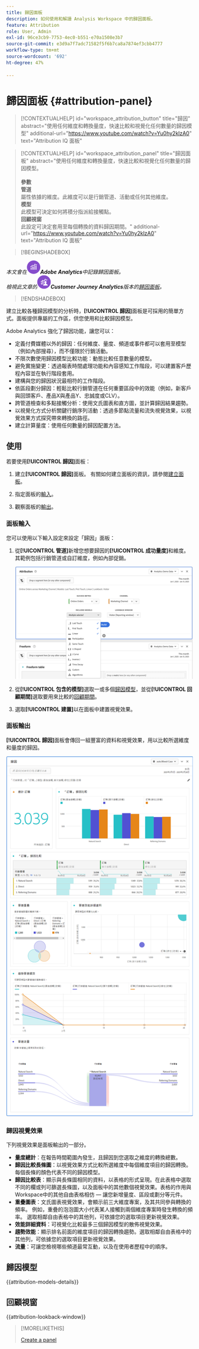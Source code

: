 ```yaml
---
title: 歸因面板
description: 如何使用和解讀 Analysis Workspace 中的歸因面板。
feature: Attribution
role: User, Admin
exl-id: 96ce3cb9-7753-4ec0-b551-e70a1508e3b7
source-git-commit: e3d9a7f7adc71582f5f6b7ca8a7874ef3cbb4777
workflow-type: tm+mt
source-wordcount: '692'
ht-degree: 47%

---
```


# 歸因面板 {#attribution-panel}

<!-- markdownlint-disable MD034 -->

>[!CONTEXTUALHELP]
>id="workspace_attribution_button"
>title="歸因"
>abstract="使用任何維度和轉換量度，快速比較和視覺化任何數量的歸因模型"
>additional-url="https://www.youtube.com/watch?v=Yu0hy2klzA0" text="Attribution IQ 面板"

>[!CONTEXTUALHELP]
>id="workspace_attribution_panel"
>title="歸因面板"
>abstract="使用任何維度和轉換量度，快速比較和視覺化任何數量的歸因模型。<br/><br/>**參數&#x200B;**<br/>**管道**<br/>&#x200B;屬性依據的維度。此維度可以是行銷管道、活動或任何其他維度。<br/>**模型**<br/>&#x200B;此模型可決定如何將積分指派給接觸點。<br/>**回顧視窗**<br/>&#x200B;此設定可決定套用至每個轉換的資料歸因期間。"
>additional-url="https://www.youtube.com/watch?v=Yu0hy2klzA0" text="Attribution IQ 面板"

<!-- markdownlint-enable MD034 -->

>[!BEGINSHADEBOX]

*本文會在![AdobeAnalytics](/help/assets/icons/AdobeAnalytics.svg)**Adobe Analytics**中記錄歸因面板。<br/>檢視此文章的![CustomerJourneyAnalytics](/help/assets/icons/CustomerJourneyAnalytics.svg)**Customer Journey Analytics**版本的[歸因面板](https://experienceleague.adobe.com/en/docs/analytics-platform/using/cja-workspace/panels/attribution)。*

>[!ENDSHADEBOX]

建立比較各種歸因模型的分析時，**[!UICONTROL 歸因]**&#x200B;面板是可採用的簡單方式。面板提供專屬的工作區，供您使用和比較歸因模型。

Adobe Analytics 強化了歸因功能，讓您可以：

* 定義付費媒體以外的歸因：任何維度、量度、頻道或事件都可以套用至模型（例如內部搜尋），而不僅限於行銷活動。
* 不限次數使用歸因模型比較功能：動態比較任意數量的模型。
* 避免實施變更：透過報表時間處理功能和內容感知工作階段，可以建置客戶歷程內容並在執行階段套用。
* 建構與您的歸因狀況最相符的工作階段。
* 依區段劃分歸因：輕鬆比較行銷管道在任何重要區段中的效能（例如，新客戶與回頭客戶、產品X與產品Y、忠誠度或CLV）。
* 跨管道檢查和多點接觸分析：使用文氏圖表和直方圖，並計算歸因結果趨勢。
* 以視覺化方式分析關鍵行銷序列活動：透過多節點流量和流失視覺效果，以視覺效果方式探究帶來轉換的路徑。
* 建立計算量度：使用任何數量的歸因配置方法。

## 使用

若要使用&#x200B;**[!UICONTROL 歸因]**&#x200B;面板：

1. 建立&#x200B;**[!UICONTROL 歸因]**&#x200B;面板。 有關如何建立面板的資訊，請參閱[建立面板](panels.md#create-a-panel)。

1. 指定面板的[輸入](#panel-input)。

1. 觀察面板的[輸出](#panel-output)。

### 面板輸入

您可以使用以下輸入設定來設定「歸因」面板：

1. 從&#x200B;**[!UICONTROL 管道]**&#x200B;新增您想要歸因的&#x200B;**[!UICONTROL 成功量度]**&#x200B;和維度。 其範例包括行銷管道或自訂維度，例如內部促銷。

   ![「歸因」面板視窗會顯示數個選取的維度和量度。](assets/attribution-panel.png)

1. 從&#x200B;**[!UICONTROL 包含的模型]**&#x200B;選取一或多個[歸因模型](#attribution-models)，並從&#x200B;**[!UICONTROL 回顧期間]**&#x200B;選取要用來比較的[回顧期間](#lookback-window)。

1. 選取&#x200B;**[!UICONTROL 建置]**&#x200B;以在面板中建置視覺效果。

### 面板輸出

**[!UICONTROL 歸因]**&#x200B;面板會傳回一組豐富的資料和視覺效果，用以比較所選維度和量度的歸因。

![比較所選量度和維度的「歸因」面板視覺效果。](assets/attr_panel_vizs.png)

### 歸因視覺效果

下列視覺效果是面板輸出的一部分。

* **量度總計**：在報告時間範圍內發生，且歸因到您選取之維度的轉換總數。
* **歸因比較長條圖**：以視覺效果方式比較所選維度中每個維度項目的歸因轉換。每個長條的顏色代表不同的歸因模型。
* **歸因比較表**：顯示與長條圖相同的資料，以表格的形式呈現。在此表格中選取不同的欄或列可篩選長條圖，以及面板中的其他數個視覺效果。表格的作用與Workspace中的其他自由表格相仿 — 讓您新增量度、區段或劃分等元件。
* **重疊圖表**：文氏圖表視覺效果，會顯示前三大維度專案，及其共同參與轉換的頻率。 例如，重疊的泡泡圖大小代表某人接觸到兩個維度專案時發生轉換的頻率。 選取相鄰自由表格中的其他列，可依據您的選取項目更新視覺效果。
* **效能詳細資料**：可視覺化比較最多三個歸因模型的散佈視覺效果。
* **趨勢效能**：顯示排名前面的維度項目的歸因轉換趨勢。選取相鄰自由表格中的其他列，可依據您的選取項目更新視覺效果。
* **流量**：可讓您檢視哪些頻道最常互動，以及在使用者歷程中的順序。

## 歸因模型

{{attribution-models-details}}

## 回顧視窗

{{attribution-lookback-window}}

>[!MORELIKETHIS]
>
> [Create a panel](/help/analyze/analysis-workspace/c-panels/panels.md#create-a-panel)
>

<!--
# Attribution panel

The [!UICONTROL Attribution] panel is an easy way to build an analysis comparing various attribution models. It is a feature in [Attribution](/help/analyze/analysis-workspace/attribution/overview.md) that gives you a dedicated workspace to use and compare attribution models.

>[!VIDEO](https://video.tv.adobe.com/v/23139/?quality=12)

## Create an attribution panel

1. Click the panel icon on the left.
1. Drag the [!UICONTROL Attribution] panel into your Analysis Workspace Project.

   ![New attribution panel](assets/Attribution_Panel_1.png)

1. Add a metric that you want to attribute and add any dimension to attribute against. Examples include Marketing Channels or custom dimensions, such as internal promotions.

   ![Select dimension and metric](assets/attribution_panel2.png)

1. Select the [attribution models and lookback window](../attribution/models.md) you want to compare.

1. The Attribution panel returns a rich set of data and visualizations that compare attribution for the selected dimension and metric.

   ![Attribution visualizations](assets/attr_panel_vizs.png)

## Attribution visualizations

* **Total metric**: The total number of conversions that occurred over the reporting time window. These are the conversions that are attributed across the dimension that you selected.
* **Attribution Comparison Bar**: Visually compares the attributed conversions across each of the dimension items from your selected dimension. Each bar color represents a distinct attribution model.
* **Attribution Comparison Table**: Shows the same data as the bar chart, represented as a table. Selecting different columns or rows in this table filters the bar chart as well as several of the other visualizations in the panel. This table acts similar to any other Freeform Table in Workspace - allowing you to add components such as metrics, segments, or breakdowns.
* **Overlap Diagram**: A Venn Diagram showing the top three dimension items and how often they participate jointly in a conversion. For example, the size of the bubble overlap indicates how often conversions occurred when a visitor was exposed to both dimension items. Selecting other rows in the adjacent Freeform table updates the visualization to reflect your selection.
* **Performance Detail**: Lets you to compare up to three attribution models visually using a scatter plot.
* **Trended Performance**: By default, shows the conversion performance trend by attribution model for the first dimension listed in the adjacent Freeform table. You can select different dimension rows in the Freeform table to show the trend for the selected dimensions (such as Total Revenue for each attribution model for Social Campaigns and Paid Search). Alternately, you can select cells in the columns for any metric and attribution type combinations in the Freeform table to see the trended performance by dimension value for the specified attribution models (such as Total Revenue by Marketing Channel using Last Touch and First Touch attribution).
* **Flow**: Lets you see which channels are interacted with most commonly, and in what order across a visitor's journey.

-->